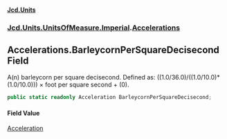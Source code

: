 #### [Jcd.Units](index.md 'index')
### [Jcd.Units.UnitsOfMeasure.Imperial](Jcd.Units.UnitsOfMeasure.Imperial.md 'Jcd.Units.UnitsOfMeasure.Imperial').[Accelerations](Accelerations.md 'Jcd.Units.UnitsOfMeasure.Imperial.Accelerations')

## Accelerations.BarleycornPerSquareDecisecond Field

A(n) barleycorn per square decisecond. Defined as: ((1.0/36.0)/((1.0/10.0)*(1.0/10.0))) × foot per square second + (0).

```csharp
public static readonly Acceleration BarleycornPerSquareDecisecond;
```

#### Field Value
[Acceleration](Acceleration.md 'Jcd.Units.UnitTypes.Acceleration')